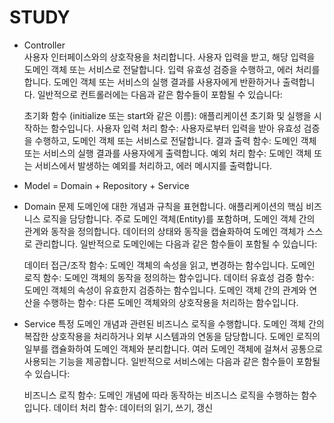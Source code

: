 # STUDY

- Controller  
  사용자 인터페이스와의 상호작용을 처리합니다.
  사용자 입력을 받고, 해당 입력을 도메인 객체 또는 서비스로 전달합니다.
  입력 유효성 검증을 수행하고, 에러 처리를 합니다.
  도메인 객체 또는 서비스의 실행 결과를 사용자에게 반환하거나 출력합니다.
  일반적으로 컨트롤러에는 다음과 같은 함수들이 포함될 수 있습니다:

  초기화 함수 (initialize 또는 start와 같은 이름): 애플리케이션 초기화 및 실행을 시작하는 함수입니다.
  사용자 입력 처리 함수: 사용자로부터 입력을 받아 유효성 검증을 수행하고, 도메인 객체 또는 서비스로 전달합니다.
  결과 출력 함수: 도메인 객체 또는 서비스의 실행 결과를 사용자에게 출력합니다.
  예외 처리 함수: 도메인 객체 또는 서비스에서 발생하는 예외를 처리하고, 에러 메시지를 출력합니다.

- Model = Domain + Repository + Service

- Domain
  문제 도메인에 대한 개념과 규칙을 표현합니다.
  애플리케이션의 핵심 비즈니스 로직을 담당합니다.
  주로 도메인 객체(Entity)를 포함하며, 도메인 객체 간의 관계와 동작을 정의합니다.
  데이터의 상태와 동작을 캡슐화하여 도메인 객체가 스스로 관리합니다.
  일반적으로 도메인에는 다음과 같은 함수들이 포함될 수 있습니다:

  데이터 접근/조작 함수: 도메인 객체의 속성을 읽고, 변경하는 함수입니다.
  도메인 로직 함수: 도메인 객체의 동작을 정의하는 함수입니다.
  데이터 유효성 검증 함수: 도메인 객체의 속성이 유효한지 검증하는 함수입니다.
  도메인 객체 간의 관계와 연산을 수행하는 함수: 다른 도메인 객체와의 상호작용을 처리하는 함수입니다.

- Service
  특정 도메인 개념과 관련된 비즈니스 로직을 수행합니다.
  도메인 객체 간의 복잡한 상호작용을 처리하거나 외부 시스템과의 연동을 담당합니다.
  도메인 로직의 일부를 캡슐화하여 도메인 객체와 분리합니다.
  여러 도메인 객체에 걸쳐서 공통으로 사용되는 기능을 제공합니다.
  일반적으로 서비스에는 다음과 같은 함수들이 포함될 수 있습니다:

  비즈니스 로직 함수: 도메인 개념에 따라 동작하는 비즈니스 로직을 수행하는 함수입니다.
  데이터 처리 함수: 데이터의 읽기, 쓰기, 갱신
